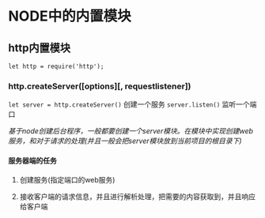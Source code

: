 # NODE中的内置模块

## http内置模块
`let http = require('http');`

### http.createServer([options][, requestlistener])

`let server = http.createServer()`      创建一个服务
`server.listen()`                       监听一个端口

*基于node创建后台程序，一般都要创建一个server模块。在模块中实现创建web服务，和对于请求的处理(并且一般会把server模块放到当前项目的根目录下)*


#### 服务器端的任务

1. 创建服务(指定端口的web服务)

2. 接收客户端的请求信息，并且进行解析处理，把需要的内容获取到，并且响应给客户端


